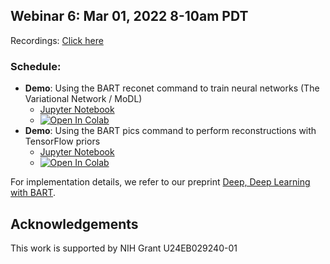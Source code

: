 
## Webinar 6: Mar 01, 2022 8-10am PDT

Recordings: [Click here](https://www.youtube.com/playlist?list=PLDaugjrMfSREpNZFw2yOfLi-S-CTPjPR4)  

### Schedule:
- **Demo**: Using the BART reconet command to train neural networks (The Variational Network / MoDL)
  - [Jupyter Notebook](./demo1_reconet/bart_reconet.ipynb)
  - [![Open In Colab](https://colab.research.google.com/assets/colab-badge.svg)](https://colab.research.google.com/github/mrirecon/bart-webinars/blob/master/webinar6/demo1_reconet/bart_reconet.ipynb)
- **Demo**: Using the BART pics command to perform reconstructions with TensorFlow priors
  - [Jupyter Notebook](./demo2_pics_tensorflow/bart_picstf.ipynb)
  - [![Open In Colab](https://colab.research.google.com/assets/colab-badge.svg)](https://colab.research.google.com/github/mrirecon/bart-webinars/blob/master/webinar6/demo2_pics_tensorflow/bart_picstf.ipynb)

For implementation details, we refer to our preprint [Deep, Deep Learning with BART](https://arxiv.org/abs/2202.14005).

## Acknowledgements
This work is supported by NIH Grant U24EB029240-01
